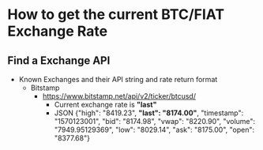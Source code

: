 # How to get the current BTC/FIAT Exchange Rate
## Find a Exchange API
* Known Exchanges and their API string and rate return format
  - Bitstamp
    - https://www.bitstamp.net/api/v2/ticker/btcusd/
      - Current exchange rate is **"last"**
      - JSON {"high": "8419.23", **"last": "8174.00"**, "timestamp": "1570123001", "bid": "8174.98", "vwap": "8220.90", "volume": "7949.95129369", "low": "8029.14", "ask": "8175.00", "open": "8377.68"}
